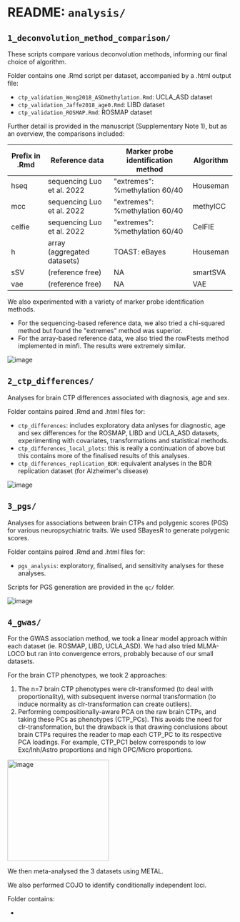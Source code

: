 # README: `analysis/`

## `1_deconvolution_method_comparison/`

These scripts compare various deconvolution methods, informing our final choice of algorithm.

Folder contains one .Rmd script per dataset, accompanied by a .html output file:

- `ctp_validation_Wong2018_ASDmethylation.Rmd`: UCLA_ASD dataset
- `ctp_validation_Jaffe2018_age0.Rmd`: LIBD dataset
- `ctp_validation_ROSMAP.Rmd`: ROSMAP dataset

Further detail is provided in the manuscript (Supplementary Note 1), but as an overview, the comparisons included:

| Prefix in .Rmd| Reference data   | Marker probe identification method   | Algorithm         |
|---------------|------------------|---------------------|-------------------|
| hseq          | sequencing Luo et al. 2022  | "extremes": %methylation 60/40  | Houseman          |
| mcc           | sequencing Luo et al. 2022  | "extremes": %methylation 60/40  | methylCC          |
| celfie        | sequencing Luo et al. 2022  | "extremes": %methylation 60/40  | CelFIE            |
| h             | array (aggregated datasets) | TOAST: eBayes          | Houseman          |
| sSV           | (reference free) | NA                    | smartSVA          |
| vae           | (reference free) | NA                    | VAE               |

We also experimented with a variety of marker probe identification methods.

- For the sequencing-based reference data, we also tried a chi-squared method but found the "extremes" method was superior.
- For the array-based reference data, we also tried the rowFtests method implemented in minfi. The results were extremely similar.

![image](https://user-images.githubusercontent.com/19381296/210070664-495c5d78-51c9-464d-aec7-edd513e026f5.png)

## `2_ctp_differences/`

Analyses for brain CTP differences associated with diagnosis, age and sex.

Folder contains paired .Rmd and .html files for:

- `ctp_differences`: includes exploratory data anlyses for diagnostic, age and sex differences for the ROSMAP, LIBD and UCLA_ASD datasets, experimenting with covariates, transformations and statistical methods.
- `ctp_differences_local_plots`: this is really a continuation of above but this contains more of the finalised results of this analyses. 
- `ctp_differences_replication_BDR`: equivalent analyses in the BDR replication dataset (for Alzheimer's disease)

![image](https://user-images.githubusercontent.com/19381296/210070731-11387d2b-2854-4825-a6be-ead83a1d5223.png)

## `3_pgs/`

Analyses for associations between brain CTPs and polygenic scores (PGS) for various neuropsychiatric traits.
We used SBayesR to generate polygenic scores.

Folder contains paired .Rmd and .html files for:

- `pgs_analysis`: exploratory, finalised, and sensitivity analyses for these analyses.

Scripts for PGS generation are provided in the `qc/` folder.

![image](https://user-images.githubusercontent.com/19381296/210070771-f1717dde-f01d-4f5b-a409-9668d528c439.png)

## `4_gwas/`

For the GWAS association method, we took a linear model approach within each dataset (ie. ROSMAP, LIBD, UCLA_ASD). We had also tried MLMA-LOCO but ran into convergence errors, probably because of our small datasets.

For the brain CTP phenotypes, we took 2 approaches:

1. The n=7 brain CTP phenotypes were clr-transformed (to deal with proportionality), with subsequent inverse normal transformation (to induce normality as clr-transformation can create outliers).
2. Performing compositionally-aware PCA on the raw brain CTPs, and taking these PCs as phenotypes (CTP_PCs). This avoids the need for clr-transformation, but the drawback is that drawing conclusions about brain CTPs requires the reader to map each CTP_PC to its respective PCA loadings. For example, CTP_PC1 below corresponds to low Exc/Inh/Astro proportions and high OPC/Micro proportions.

<img width="227" alt="image" src="https://user-images.githubusercontent.com/19381296/210031331-5935b756-42b5-43b6-8f10-824940d3e67c.png">

We then meta-analysed the 3 datasets using METAL.

We also performed COJO to identify conditionally independent loci.

Folder contains:

- 

